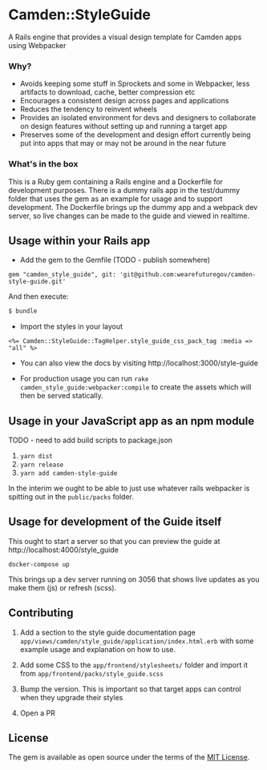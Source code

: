 # Camden::StyleGuide

A Rails engine that provides a visual design template for Camden apps using Webpacker

### Why?

- Avoids keeping some stuff in Sprockets and some in Webpacker, less artifacts to download, cache, better compression etc
- Encourages a consistent design across pages and applications
- Reduces the tendency to reinvent wheels
- Provides an isolated environment for devs and designers to collaborate on design features without setting up and running a target app
- Preserves some of the development and design effort currently being put into apps that may or may not be around in the near future

### What's in the box

This is a Ruby gem containing a Rails engine and a Dockerfile for development purposes. There is a dummy rails app in the test/dummy folder that uses the gem as an example for usage and to support development. The Dockerfile brings up the dummy app and a webpack dev server, so live changes can be made to the guide and viewed in realtime.

## Usage within your Rails app

- Add the gem to the Gemfile (TODO - publish somewhere)

```
gem "camden_style_guide", git: 'git@github.com:wearefuturegov/camden-style-guide.git'
```

And then execute:
```bash
$ bundle
```

- Import the styles in your layout

```
<%= Camden::StyleGuide::TagHelper.style_guide_css_pack_tag :media => "all" %>
```

- You can also view the docs by visiting http://localhost:3000/style-guide

- For production usage you can run `rake camden_style_guide:webpacker:compile` to create the assets which will then be served statically.

## Usage in your JavaScript app as an npm module

TODO - need to add build scripts to package.json

1. `yarn dist`
2. `yarn release`
3. `yarn add camden-style-guide`

In the interim we ought to be able to just use whatever rails webpacker is spitting out in the `public/packs` folder.

## Usage for development of the Guide itself

This ought to start a server so that you can preview the guide at http://localhost:4000/style_guide

`docker-compose up`

This brings up a dev server running on 3056 that shows live updates as you make them (js) or refresh (scss).

## Contributing

1. Add a section to the style guide documentation page `app/views/camden/style_guide/application/index.html.erb` with some example usage and explanation on how to use. 

2. Add some CSS to the `app/frontend/stylesheets/` folder and import it from `app/frontend/packs/style_guide.scss`

3. Bump the version. This is important so that target apps can control when they upgrade their styles

4. Open a PR

## License
The gem is available as open source under the terms of the [MIT License](https://opensource.org/licenses/MIT).
